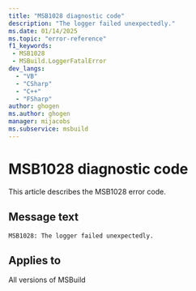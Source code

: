 ```yaml
---
title: "MSB1028 diagnostic code"
description: "The logger failed unexpectedly."
ms.date: 01/14/2025
ms.topic: "error-reference"
f1_keywords:
 - MSB1028
 - MSBuild.LoggerFatalError
dev_langs:
  - "VB"
  - "CSharp"
  - "C++"
  - "FSharp"
author: ghogen
ms.author: ghogen
manager: mijacobs
ms.subservice: msbuild
---
```


# MSB1028 diagnostic code

<!-- :::ErrorDefinitionDescription::: -->
<!-- :::editable-content name="introDescription"::: -->
This article describes the MSB1028 error code.
<!-- :::editable-content-end::: -->

## Message text

`MSB1028: The logger failed unexpectedly.`

<!-- :::editable-content name="postOutputDescription"::: -->
<!--
{StrBegin="MSBUILD : error MSB1028: "}
      UE: This error is shown when a logger specified with the -logger switch throws an exception while being
      initialized. This message is followed by the exception text including the stack trace.
      LOCALIZATION: The prefix "MSBUILD : error MSBxxxx:" should not be localized.
-->
<!-- :::editable-content-end::: -->
<!-- :::ErrorDefinitionDescription-end::: -->

## Applies to

All versions of MSBuild

